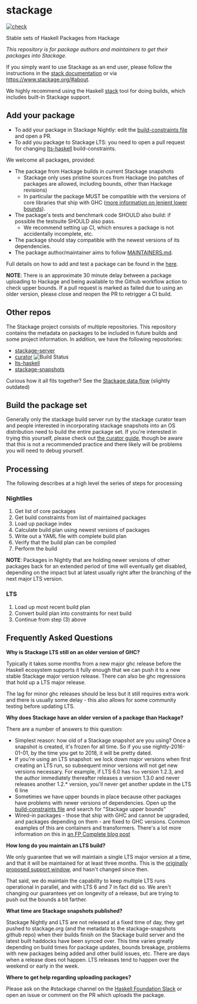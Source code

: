 stackage
========
[![check](https://github.com/commercialhaskell/stackage/actions/workflows/check.yml/badge.svg)](https://github.com/commercialhaskell/stackage/actions/workflows/check.yml)

Stable sets of Haskell Packages from Hackage

_This repository is for package authors and maintainers to get their packages into Stackage._

If you simply want to use Stackage as an end user, please follow the instructions in the  [stack documentation](https://docs.haskellstack.org/en/stable/) or via <https://www.stackage.org/#about>.

We highly recommend using the Haskell [stack](https://github.com/commercialhaskell/stack) tool for doing builds, which
includes built-in Stackage support.

Add your package
----------------
- To add your package in Stackage Nightly: edit the [build-constraints file](https://github.com/commercialhaskell/stackage/blob/master/build-constraints.yaml) and open a PR.
- To add you package to Stackage LTS: you need to open a pull request for changing [lts-haskell](https://github.com/commercialhaskell/lts-haskell/tree/master/build-constraints) build-constraints.

We welcome all packages, provided:

* The package from Hackage builds in current Stackage snapshots
  * Stackage only uses pristine sources from Hackage (no patches of packages are allowed, including bounds, other than Hackage revisions)
  * In particular the package MUST be compatible with the versions of core libraries that ship with GHC ([more information on lenient lower bounds](https://tech.fpcomplete.com/blog/2014/05/lenient-lower-bounds)).
* The package's tests and benchmark code SHOULD also build: if possible the testsuite SHOULD also pass.
  * We recommend setting up CI, which ensures a package is not accidentally incomplete, etc.
* The package should stay compatible with the newest versions of its dependencies.
* The package author/maintainer aims to follow [MAINTAINERS.md](https://github.com/commercialhaskell/stackage/blob/master/MAINTAINERS.md).

Full details on how to add and test a package can be found in the [here](https://github.com/commercialhaskell/stackage/blob/master/MAINTAINERS.md#adding-a-package).

__NOTE__: There is an approximate 30 minute delay between a package uploading
to Hackage and being available to the Github workflow action to check upper
bounds. If a pull request is marked as failed due to using an older version,
please close and reopen the PR to retrigger a CI build.

Other repos
-----------

The Stackage project consists of multiple repositories. This repository
contains the metadata on packages to be included in future builds and some
project information. In addition, we have the following repositories:

* [stackage-server](https://github.com/commercialhaskell/stackage-server)
* [curator](https://github.com/commercialhaskell/curator) ![Build Status](https://github.com/commercialhaskell/curator/workflows/Runtime%20image/badge.svg)
* [lts-haskell](https://github.com/commercialhaskell/lts-haskell)
* [stackage-snapshots](https://github.com/commercialhaskell/stackage-snapshots/)

Curious how it all fits together? See the [Stackage data
flow](https://github.com/commercialhaskell/stackage/blob/master/DATA-FLOW.md) (slightly outdated)

Build the package set
---------------------

Generally only the stackage build server run by the stackage curator
team and people interested in incorporating stackage snapshots into an
OS distribution need to build the entire package set. If you're
interested in trying this yourself, please check out
[the curator guide](https://github.com/commercialhaskell/stackage/blob/master/CURATORS.md),
though be aware that this is not a recommended practice and there
likely will be problems you will need to debug yourself.

## Processing

The following describes at a high level the series of steps for processing

### Nightlies

1. Get list of core packages
2. Get build constraints from list of maintained packages
3. Load up package index
4. Calculate build plan using newest versions of packages
5. Write out a YAML file with complete build plan
6. Verify that the build plan can be compiled
7. Perform the build

__NOTE__: Packages in Nightly that are holding newer versions of other
packages back for an extended period of time will eventually get disabled,
depending on the impact but at latest usually right after the branching of the
next major LTS version.

### LTS

1. Load up most recent build plan
2. Convert build plan into constraints for next build
3. Continue from step (3) above

Frequently Asked Questions
--------------------------

__Why is Stackage LTS still on an older version of GHC?__

Typically it takes some months from a new major ghc release before
the Haskell ecosystem supports it fully enough that we can push it
to a new stable Stackage major version release. There can also be
ghc regressions that hold up a LTS major release.

The lag for minor ghc releases should be less
but it still requires extra work and there is usually some delay - this also
allows for some community testing before updating LTS.

__Why does Stackage have an older version of a package than Hackage?__

There are a number of answers to this question:

* Simplest reason: how old of a Stackage snapshot are you using? Once a
  snapshot is created, it's frozen for all time. So if you use
  nightly-2016-01-01, by the time you get to 2018, it will be pretty dated.
* If you're using an LTS snapshot: we lock down major versions when
  first creating an LTS run, so subsequent minor versions will not get
  new versions necessary. For example, if LTS 6.0 has `foo` version
  1.2.3, and the author immediately thereafter releases a version
  1.3.0 and never releases another 1.2.\* version, you'll never get
  another update in the LTS 6 line
* Sometimes we have upper bounds in place because other packages have
  problems with newer versions of dependencies. Open up the
  [build-constraints file](https://github.com/commercialhaskell/stackage/blob/master/build-constraints.yaml)
  and search for "Stackage upper bounds"
* Wired-in packages - those that ship with GHC and cannot be upgraded,
  and packages depending on them - are fixed to GHC versions. Common
  examples of this are containers and transformers. There's a lot more
  information on this in
  [an FP Complete blog post](https://tech.fpcomplete.com/blog/2014/05/lenient-lower-bounds)

__How long do you maintain an LTS build?__

We only guarantee that we will maintain a single LTS major version at
a time, and that it will be maintained for at least three months. This
is the
[originally proposed support window](https://tech.fpcomplete.com/blog/2014/12/backporting-bug-fixes),
and hasn't changed since then.

That said, we do maintain the capability to keep multiple LTS runs
operational in parallel, and with LTS 6 and 7 in fact did so. We
aren't changing our guarantees yet on longevity of a release, but are
trying to push out the bounds a bit farther.

__What time are Stackage snapshots published?__

Stackage Nightly and LTS are not released at a fixed time of day, they get
pushed to stackage.org (and the metadata to the stackage-snapshots github repo)
when their builds finish on the Stackage build server and
the latest built haddocks have been synced over. This time varies
greatly depending on build times for package updates, bounds breakage,
problems with new packages being added and other build issues, etc. There are
days when a release does not happen. LTS releases tend to happen over the
weekend or early in the week.

__Where to get help regarding uploading packages?__

Please ask on the #stackage channel on the
[Haskell Foundation Slack](https://join.slack.com/t/haskell-foundation/shared_invite/zt-mjh76fw0-CEjg2NbyVE8rVQDvR~0F4A)
or open an issue or comment on the PR which uploads the package.
